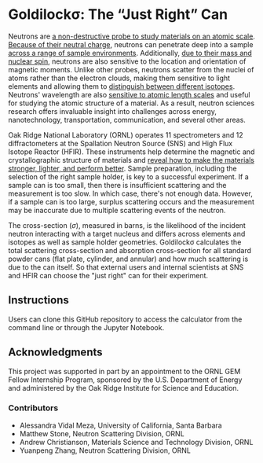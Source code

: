 # Goldilockσ: The “Just Right” Can 
Neutrons are [a non-destructive probe to study materials on an atomic scale](https://neutrons.ornl.gov/industry/why-neutrons). [Because of their neutral charge](https://cen.acs.org/articles/88/i8/Making-Use-Neutrons.html), neutrons can penetrate deep into a sample [across a range of sample environments](https://www.isis.stfc.ac.uk/Pages/Why-and-how-to-use-neutrons-and-muons.aspx). Additionally, [due to their mass and nuclear spin](https://cen.acs.org/articles/88/i8/Making-Use-Neutrons.html), neutrons are also sensitive to the location and orientation of magnetic moments. Unlike other probes, neutrons scatter from the nuclei of atoms rather than the electron clouds, making them sensitive to light elements and allowing them to [distinguish between different isotopes](https://doi.org/10.2138/gselements.17.3.155). Neutrons' wavelength are also [sensitive to atomic length scales](https://www.ornl.gov/blog/what-makes-neutron-scattering-unique) and useful for studying the atomic structure of a material. As a result, neutron sciences research offers invaluable insight into challenges across energy, nanotechnology, transportation, communication, and several other areas. 

Oak Ridge National Laboratory (ORNL) operates 11 spectrometers and 12 diffractometers at the Spallation Neutron Source (SNS) and High Flux Isotope Reactor (HFIR). These instruments help determine the magnetic and crystallographic structure of materials and [reveal how to make the materials stronger, lighter, and perform better](https://neutrons.ornl.gov/industry/why-neutrons). Sample preparation, including the selection of the right sample holder, is key to a successful experiment. If a sample can is too small, then there is insufficient scattering and the measurement is too slow. In which case, there's not enough data. However, if a sample can is too large, surplus scattering occurs and the measurement may be inaccurate due to multiple scattering events of the neutron.

The cross-section ($\sigma$), measured in barns, is the likelihood of the incident neutron interacting with a target nucleus and differs across elements and isotopes as well as sample holder geometries. Goldilockσ calculates the total scattering cross-section and absorption cross-section for all standard powder cans (flat plate, cylinder, and annular) and how much scattering is due to the can itself. So that external users and internal scientists at SNS and HFIR can choose the "just right" can for their experiment.

## Instructions
Users can clone this GitHub repository to access the calculator from the command line or through the Jupyter Notebook.

## Acknowledgments
This project was supported in part by an appointment to the ORNL GEM Fellow Internship Program, sponsored by the U.S. Department of Energy and administered by the Oak Ridge Institute for Science and Education.

### Contributors
- Alessandra Vidal Meza, University of California, Santa Barbara
- Matthew Stone, Neutron Scattering Division, ORNL
- Andrew Christianson, Materials Science and Technology Division, ORNL
- Yuanpeng Zhang, Neutron Scattering Division, ORNL